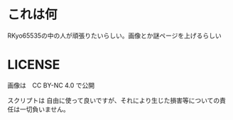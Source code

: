# これは何
RKyo65535の中の人が頑張りたいらしい。画像とか謎ページを上げるらしい

# LICENSE
画像は　CC BY-NC 4.0 で公開

スクリプトは 自由に使って良いですが、それにより生じた損害等についての責任は一切負いません。

